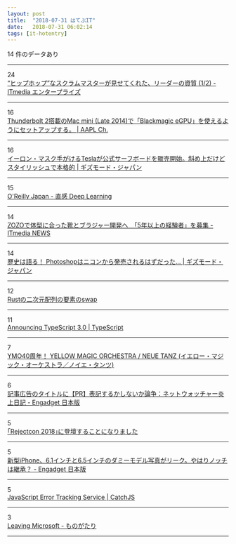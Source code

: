 ```yaml
---
layout: post
title:  "2018-07-31 はてぶIT"
date:   2018-07-31 06:02:14
tags: [it-hotentry]
---
```

14 件のデータあり

<hr><div class="row">
<div class="col-1"><span class="badge badge-pill badge-success h2">24</span></div>
<div class="col-11"><a href='http://www.itmedia.co.jp/enterprise/articles/1807/29/news006.html' target='_blank'>“ヒップホップ”なスクラムマスターが見せてくれた、リーダーの資質 (1/2) - ITmedia エンタープライズ</a></div>
</div>
<hr>
<div class="row">
<div class="col-1"><span class="badge badge-pill badge-success h2">16</span></div>
<div class="col-11"><a href='https://applech2.com/archives/20180730-how-to-use-blackmagic-egpu-with-mac-mini-2014.html' target='_blank'>Thunderbolt 2搭載のMac mini (Late 2014)で「Blackmagic eGPU」を使えるようにセットアップする。 | AAPL Ch.</a></div>
</div>
<hr>
<div class="row">
<div class="col-1"><span class="badge badge-pill badge-success h2">16</span></div>
<div class="col-11"><a href='https://www.gizmodo.jp/2018/07/tesla-surf-board.html' target='_blank'>イーロン・マスク手がけるTeslaが公式サーフボードを販売開始。斜め上だけどスタイリッシュで本格的 | ギズモード・ジャパン</a></div>
</div>
<hr>
<div class="row">
<div class="col-1"><span class="badge badge-pill badge-success h2">15</span></div>
<div class="col-11"><a href='http://www.oreilly.co.jp/books/9784873118260/index.html' target='_blank'>O'Reilly Japan - 直感 Deep Learning</a></div>
</div>
<hr>
<div class="row">
<div class="col-1"><span class="badge badge-pill badge-success h2">14</span></div>
<div class="col-11"><a href='http://www.itmedia.co.jp/news/articles/1807/30/news123.html' target='_blank'>ZOZOで体型に合った靴とブラジャー開発へ　「5年以上の経験者」を募集 - ITmedia NEWS</a></div>
</div>
<hr>
<div class="row">
<div class="col-1"><span class="badge badge-pill badge-success h2">14</span></div>
<div class="col-11"><a href='https://www.gizmodo.jp/2011/05/post_8873.html' target='_blank'>歴史は語る！ Photoshopはニコンから発売されるはずだった... | ギズモード・ジャパン</a></div>
</div>
<hr>
<div class="row">
<div class="col-1"><span class="badge badge-pill badge-success h2">12</span></div>
<div class="col-11"><a href='https://qiita.com/tanakh/items/d70561f038a0ef4f0ff1' target='_blank'>Rustの二次元配列の要素のswap</a></div>
</div>
<hr>
<div class="row">
<div class="col-1"><span class="badge badge-pill badge-success h2">11</span></div>
<div class="col-11"><a href='https://blogs.msdn.microsoft.com/typescript/2018/07/30/announcing-typescript-3-0/' target='_blank'>Announcing TypeScript 3.0 | TypeScript</a></div>
</div>
<hr>
<div class="row">
<div class="col-1"><span class="badge badge-pill badge-success h2">7</span></div>
<div class="col-11"><a href='http://www.110107.com/s/oto/page/YMO40?ima=3555' target='_blank'>YMO40周年！ YELLOW MAGIC ORCHESTRA / NEUE TANZ (イエロー・マジック・オーケストラ／ノイエ・タンツ)</a></div>
</div>
<hr>
<div class="row">
<div class="col-1"><span class="badge badge-pill badge-success h2">6</span></div>
<div class="col-11"><a href='https://japanese.engadget.com/2017/07/11/pr/' target='_blank'>記事広告のタイトルに【PR】表記するかしないか論争：ネットウォッチャー炎上日記 - Engadget 日本版</a></div>
</div>
<hr>
<div class="row">
<div class="col-1"><span class="badge badge-pill badge-success h2">5</span></div>
<div class="col-11"><a href='https://papix.hatenablog.com/entry/2018/07/30/182756' target='_blank'>｢Rejectcon 2018｣に登壇することになりました</a></div>
</div>
<hr>
<div class="row">
<div class="col-1"><span class="badge badge-pill badge-success h2">5</span></div>
<div class="col-11"><a href='https://japanese.engadget.com/2018/07/30/iphone-6-1-6-5/' target='_blank'>新型iPhone、6.1インチと6.5インチのダミーモデル写真がリーク。やはりノッチは継承？ - Engadget 日本版</a></div>
</div>
<hr>
<div class="row">
<div class="col-1"><span class="badge badge-pill badge-success h2">5</span></div>
<div class="col-11"><a href='https://catchjs.com/' target='_blank'>JavaScript Error Tracking Service | CatchJS</a></div>
</div>
<hr>
<div class="row">
<div class="col-1"><span class="badge badge-pill badge-success h2">3</span></div>
<div class="col-11"><a href='http://atsushieno.hatenablog.com/entry/2018/07/31/030110' target='_blank'>Leaving Microsoft - ものがたり</a></div>
</div>
<hr>

